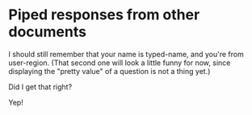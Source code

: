 # Piped responses from other documents

I should still remember that your name is <echo>typed-name</echo>, and you're from <echo>user-region</echo>. (That second one will look a little funny for now, since displaying the "pretty value" of a question is not a thing yet.)

Did I get that right?

<continue-button>Yep!</continue-button>
